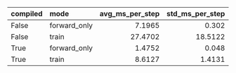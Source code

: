 | compiled   | mode         |   avg_ms_per_step |   std_ms_per_step |   throughput_tokens_per_s |
|:-----------|:-------------|------------------:|------------------:|--------------------------:|
| False      | forward_only |            7.1965 |            0.302  |                   71145.4 |
| False      | train        |           27.4702 |           18.5122 |                   18638.3 |
| True       | forward_only |            1.4752 |            0.048  |                  347081   |
| True       | train        |            8.6127 |            1.4131 |                   59447   |